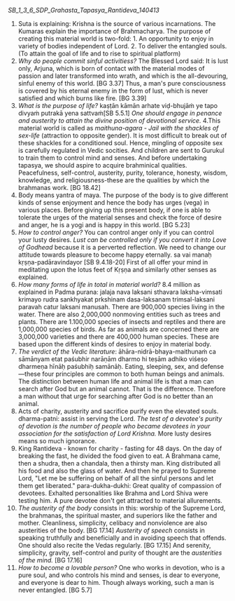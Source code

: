 *SB_1_3_6_SDP_Grahasta_Tapasya_Rantideva_140413*

1. Suta is explaining: Krishna is the source of various incarnations. The Kumaras explain the importance of Brahmacharya. The purpose of creating this material world is two-fold: 1. An opportunity to enjoy in variety of bodies independent of Lord. 2. To deliver the entangled souls. (To attain the goal of life and to rise to spiritual platform)
2. *Why do people commit sinful activitiess?* The Blessed Lord said: It is lust only, Arjuna, which is born of contact with the material modes of passion and later transformed into wrath, and which is the all-devouring, sinful enemy of this world. [BG 3.37] Thus, a man's pure consciousness is covered by his eternal enemy in the form of lust, which is never satisfied and which burns like fire. [BG 3.39]
3. *What is the purpose of life?* kaṣṭān kāmān arhate viḍ-bhujāṁ ye tapo divyaṁ putrakā yena sattvaṁ[SB 5.5.1] *One should engage in penance and austerity to attain the divine position of devotional service.*
4.This material world is called as *maithuna-agara - Jail with the shackles of sex-life* (attraction to opposite gender). It is most difficult to break out of these shackles for a conditioned soul. Hence, mingling of opposite sex is carefully regulated in Vedic socities. And children are sent to Gurukul to train them to control mind and senses. And before undertaking tapasya, we should aspire to acquire brahminical qualities. Peacefulness, self-control, austerity, purity, tolerance, honesty, wisdom, knowledge, and religiousness-these are the qualities by which the brahmanas work. [BG 18.42]
5. Body means yantra of maya. The purpose of the body is to give different kinds of sense enjoyment and hence the body has urges (vega) in various places. Before giving up this present body, if one is able to tolerate the urges of the material senses and check the force of desire and anger, he is a yogi and is happy in this world. [BG 5.23]
6. *How to control anger?* You can control anger only if you can control your lusty desires. *Lust can be controlled only if you convert it into Love of Godhead* because it is a perverted reflection. We need to change our attitude towards pleasure to become happy eternally. sa vai manaḥ kṛṣṇa-padāravindayor [SB 9.4.18-20] First of all offer your mind in meditating upon the lotus feet of Kṛṣṇa and similarly other senses as explained.
7. *How many forms of life in total in material world?* 8.4 million as explained in Padma purana: jalaja nava laksani sthavara laksha-vimsati krimayo rudra sankhyakat prkshinam dasa-laksanam trimsal-laksani paravah catur laksani manusah. There are 900,000 species living in the water. There are also 2,000,000 nonmoving entities such as trees and plants. There are 1.100,000 species of insects and reptiles and there are 1,000,000 species of birds. As far as animals are concerned there are 3,000,000 varieties and there are 400,000 human species. These are based upon the different kinds of desires to enjoy in material body.
8. *The verdict of the Vedic literature*: āhāra-nidrā-bhaya-maithunaṁ ca sāmānyam etat paśubhir narāṇām dharmo hi teṣām adhiko viśeṣo dharmeṇa hīnāḥ paśubhiḥ samānāḥ. Eating, sleeping, sex, and defense—these four principles are common to both human beings and animals. The distinction between human life and animal life is that a man can search after God but an animal cannot. That is the difference. Therefore a man without that urge for searching after God is no better than an animal.
9. Acts of charity, austerity and sacrifice purify even the elevated souls. dharma-patni: assist in serving the Lord. *The test of a devotee's purity of devotion is the number of people who became devotees in your association for the satisfaction of Lord Krishna.* More lusty desires means so much ignorance.
10. King Rantideva - known for charity - fasting for 48 days. On the day of breaking the fast, he divided the food given to eat. A Brahmana came, then a shudra, then a chandala, then a thirsty man. King distributed all his food and also the glass of water. And then he prayed to Supreme Lord, "Let me be suffering on behalf of all the sinful persons and let them get liberated." para-dukha-dukhi: Great quality of compassion of devotees. Exhalted personalities like Brahma and Lord Shiva were testing him. A pure devotee don't get attracted to material allurements.
11. *The austerity of the body* consists in this: worship of the Supreme Lord, the brahmanas, the spiritual master, and superiors like the father and mother. Cleanliness, simplicity, celibacy and nonviolence are also austerities of the body. [BG 17.14] *Austerity of speech* consists in speaking truthfully and beneficially and in avoiding speech that offends. One should also recite the Vedas regularly. [BG 17.15] And serenity, simplicity, gravity, self-control and purity of thought are the *austerities of the mind.* [BG 17.16]
12. *How to become a lovable person?* One who works in devotion, who is a pure soul, and who controls his mind and senses, is dear to everyone, and everyone is dear to him. Though always working, such a man is never entangled. [BG 5.7]
